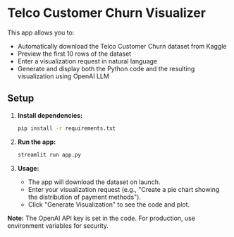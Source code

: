 # Telco Customer Churn Visualizer

This app allows you to:
- Automatically download the Telco Customer Churn dataset from Kaggle
- Preview the first 10 rows of the dataset
- Enter a visualization request in natural language
- Generate and display both the Python code and the resulting visualization using OpenAI LLM

## Setup

1. **Install dependencies:**
   ```bash
   pip install -r requirements.txt
   ```

2. **Run the app:**
   ```bash
   streamlit run app.py
   ```

3. **Usage:**
   - The app will download the dataset on launch.
   - Enter your visualization request (e.g., "Create a pie chart showing the distribution of payment methods").
   - Click "Generate Visualization" to see the code and plot.

**Note:** The OpenAI API key is set in the code. For production, use environment variables for security. 